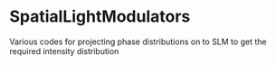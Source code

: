 # SpatialLightModulators
Various codes for projecting phase distributions on to SLM to get the required intensity distribution
